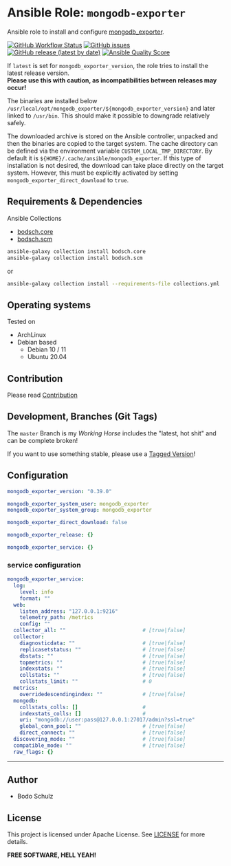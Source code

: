 
# Ansible Role:  `mongodb-exporter` 

Ansible role to install and configure [mongodb_exporter](https://github.com/prometheus/mongodb_exporter).


[![GitHub Workflow Status](https://img.shields.io/github/actions/workflow/status/bodsch/ansible-mongodb-exporter/main.yml?branch=main)][ci]
[![GitHub issues](https://img.shields.io/github/issues/bodsch/ansible-mongodb-exporter)][issues]
[![GitHub release (latest by date)](https://img.shields.io/github/v/release/bodsch/ansible-mongodb-exporter)][releases]
[![Ansible Quality Score](https://img.shields.io/ansible/quality/50067?label=role%20quality)][quality]

[ci]: https://github.com/bodsch/ansible-mongodb-exporter/actions
[issues]: https://github.com/bodsch/ansible-mongodb-exporter/issues?q=is%3Aopen+is%3Aissue
[releases]: https://github.com/bodsch/ansible-mongodb-exporter/releases
[quality]: https://galaxy.ansible.com/bodsch/mongodb_exporter


If `latest` is set for `mongodb_exporter_version`, the role tries to install the latest release version.  
**Please use this with caution, as incompatibilities between releases may occur!**

The binaries are installed below `/usr/local/opt/mongodb_exporter/${mongodb_exporter_version}` and later linked to `/usr/bin`. 
This should make it possible to downgrade relatively safely.

The downloaded archive is stored on the Ansible controller, unpacked and then the binaries are copied to the target system.
The cache directory can be defined via the environment variable `CUSTOM_LOCAL_TMP_DIRECTORY`. 
By default it is `${HOME}/.cache/ansible/mongodb_exporter`.
If this type of installation is not desired, the download can take place directly on the target system. 
However, this must be explicitly activated by setting `mongodb_exporter_direct_download` to `true`.

## Requirements & Dependencies

Ansible Collections

- [bodsch.core](https://github.com/bodsch/ansible-collection-core)
- [bodsch.scm](https://github.com/bodsch/ansible-collection-scm)

```bash
ansible-galaxy collection install bodsch.core
ansible-galaxy collection install bodsch.scm
```
or
```bash
ansible-galaxy collection install --requirements-file collections.yml
```

## Operating systems

Tested on

* ArchLinux
* Debian based
    - Debian 10 / 11
    - Ubuntu 20.04

## Contribution

Please read [Contribution](CONTRIBUTING.md)

## Development,  Branches (Git Tags)

The `master` Branch is my *Working Horse* includes the "latest, hot shit" and can be complete broken!

If you want to use something stable, please use a [Tagged Version](https://github.com/bodsch/ansible-mongodb-exporter/tags)!

## Configuration

```yaml
mongodb_exporter_version: "0.39.0"

mongodb_exporter_system_user: mongodb_exporter
mongodb_exporter_system_group: mongodb_exporter

mongodb_exporter_direct_download: false

mongodb_exporter_release: {}

mongodb_exporter_service: {}
```

### service configuration

```yaml
mongodb_exporter_service:
  log:
    level: info
    format: ""
  web:
    listen_address: "127.0.0.1:9216"
    telemetry_path: /metrics
    config: ""
  collector_all: ""                         # [true|false]
  collector:
    diagnosticdata: ""                      # [true|false]
    replicasetstatus: ""                    # [true|false]
    dbstats: ""                             # [true|false]
    topmetrics: ""                          # [true|false]
    indexstats: ""                          # [true|false]
    collstats: ""                           # [true|false]
    collstats_limit: ""                     # 0
  metrics:
    overridedescendingindex: ""             # [true|false]
  mongodb:
    collstats_colls: []                     #
    indexstats_colls: []                    #
    uri: "mongodb://user:pass@127.0.0.1:27017/admin?ssl=true"
    global_conn_pool: ""                    # [true|false]
    direct_connect: ""                      # [true|false]
  discovering_mode: ""                      # [true|false]
  compatible_mode: ""                       # [true|false]
  raw_flags: {}
```

---

## Author

- Bodo Schulz

## License

This project is licensed under Apache License. See [LICENSE](/LICENSE) for more details.

**FREE SOFTWARE, HELL YEAH!**

